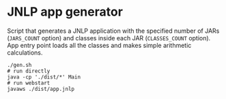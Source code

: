 JNLP app generator
==================

Script that generates a JNLP application with the specified number of JARs (`JARS_COUNT` option) and classes inside each JAR (`CLASSES_COUNT` option). App entry point loads all the classes and makes simple arithmetic calculations.

    ./gen.sh
    # run directly
    java -cp './dist/*' Main
    # run webstart
    javaws ./dist/app.jnlp
